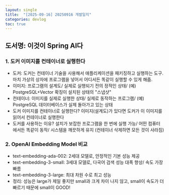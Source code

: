```yaml
---
layout: single
title:  "[2025-09-16] 20250916 개발일지"
categories: devlog
toc: true
---
```


## 도서명: 이것이 Spring AI다

### 1. 도커 이미지를 컨테이너로 실행한다
- 도커: 도커는 컨테이너 기술을 사용해서 애플리케이션을 패키징하고 실행하는 도구. 마치 가상의 상자에 프로그램을 넣어서 어디서든 똑같이 실행할 수 있게 해줌.
- 이미지: 프로그램의 설계도/ 실제로 실행되기 전의 정적인 상태/ (예) PostgreSQL+Vector 확징이 설치된 상태의 "스냅샷"
- 컨테이너: 이미지를 실제로 실행한 상태/ 실제로 동작하는 프로그램/ (예) PostgreSQL 데이터베이스가 실제 돌아가고 있는 상태
- 도커 이미지를 컨테이너로 실행한다? 이미지(설계도)가 있다면 도커가 이 이미지를 읽어서 컨테이너로 실행한다
- 도커를 사용하는 이유? 설치가 보잡한 프로그램을 한 번에 실행 가능/ 어떤 컴퓨터에서든 똑같이 동작/ 시스템을 깨끗하게 유지 (컨테이너 삭제하면 모든 것이 사라짐)

### 2. OpenAI Embedding Model 비교
- text-embedding-ada-002: 2세대 모델로, 안정적인 기본 성능 제공
- text-embedding-3-small: 3세대 모델로, 다국어 검색 성능 대폭 향상/ 속도 가장 빠름
- text-embedding-3-large: 최대 차원 수로 최고 성능
- 정리: 성능은 large가 제일 좋지만 small과 크게 차이 나지 않고, small이 속도가 더 빠르기 때문에 small이 GOOD!
